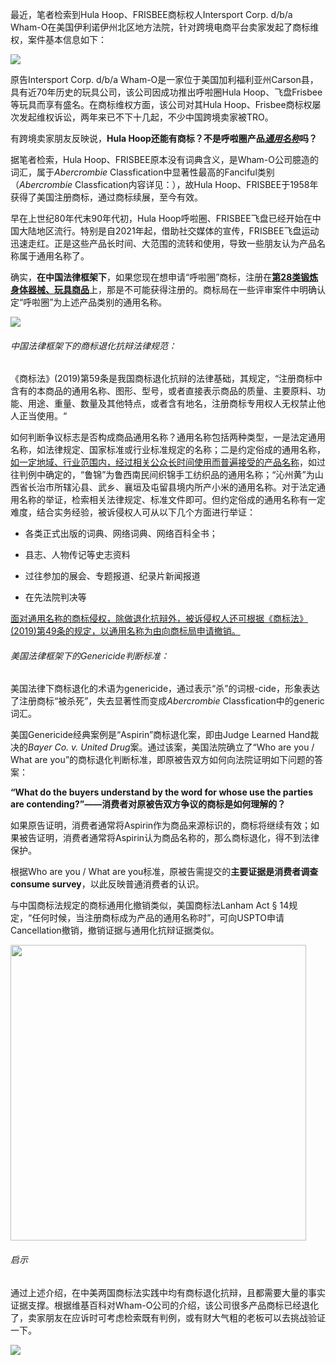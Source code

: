 最近，笔者检索到Hula Hoop、FRISBEE商标权人Intersport Corp. d/b/a Wham-O在美国伊利诺伊州北区地方法院，针对跨境电商平台卖家发起了商标维权，案件基本信息如下：

![](C:\Users\zhoul\AppData\Roaming\marktext\images\2024-08-08-16-24-18-image.png)

原告Intersport Corp. d/b/a Wham-O是一家位于美国加利福利亚州Carson县，具有近70年历史的玩具公司，该公司因成功推出呼啦圈Hula Hoop、飞盘Frisbee等玩具而享有盛名。在商标维权方面，该公司对其Hula Hoop、Frisbee商标权屡次发起维权诉讼，两年来已不下十几起，不少中国跨境卖家被TRO。

有跨境卖家朋友反映说，**Hula Hoop还能有商标？不是呼啦圈产品<u>*通用名称*</u>吗？**

据笔者检索，Hula Hoop、FRISBEE原本没有词典含义，是Wham-O公司臆造的词汇，属于*Abercrombie* Classfication中显著性最高的Fanciful类别（*Abercrombie* Classfication内容详见：），故Hula Hoop、FRISBEE于1958年获得了美国注册商标，通过商标续展，至今有效。

早在上世纪80年代末90年代初，Hula Hoop呼啦圈、FRISBEE飞盘已经开始在中国大陆地区流行。特别是自2021年起，借助社交媒体的宣传，FRISBEE飞盘运动迅速走红。正是这些产品长时间、大范围的流转和使用，导致一些朋友认为产品名称属于通用名称了。

确实，**在中国法律框架下**，如果您现在想申请“呼啦圈”商标，注册在<u>**第28类锻炼身体器械、玩具商品**</u>上，那是不可能获得注册的。商标局在一些评审案件中明确认定“呼啦圈”为上述产品类别的通用名称。

![](C:\Users\zhoul\AppData\Roaming\marktext\images\2024-08-08-17-25-40-image.png)

###### 中国法律框架下的商标退化抗辩法律规范：

《商标法》(2019)第59条是我国商标退化抗辩的法律基础，其规定，“注册商标中含有的本商品的通用名称、图形、型号，或者直接表示商品的质量、主要原料、功能、用途、重量、数量及其他特点，或者含有地名，注册商标专用权人无权禁止他人正当使用。“

如何判断争议标志是否构成商品通用名称？通用名称包括两种类型，一是法定通用名称，如法律规定、国家标准或行业标准规定的名称；二是约定俗成的通用名称，<u>如一定地域、行业范围内，经过相关公众长时间使用而普遍接受的产品名称</u>，如过往判例中确定的，“鲁锦”为鲁西南民间织锦手工纺织品的通用名称；“沁州黄”为山西省长治市所辖沁县、武乡、襄垣及屯留县境内所产小米的通用名称。对于法定通用名称的举证，检索相关法律规定、标准文件即可。但约定俗成的通用名称有一定难度，结合实务经验，被诉侵权人可从以下几个方面进行举证：

- 各类正式出版的词典、网络词典、网络百科全书；

- 县志、人物传记等史志资料

- 过往参加的展会、专题报道、纪录片新闻报道

- 在先法院判决等

<u>面对通用名称的商标侵权，除做退化抗辩外，被诉侵权人还可根据《商标法》(2019)第49条的规定，以通用名称为由向商标局申请撤销。</u>

###### 美国法律框架下的Genericide判断标准：

美国法律下商标退化的术语为genericide，通过表示“杀”的词根-cide，形象表达了注册商标“被杀死”，失去显著性而变成*Abercrombie* Classfication中的generic词汇。

美国Genericide经典案例是“Aspirin”商标退化案，即由Judge Learned Hand裁决的*Bayer Co. v. United Drug*案。通过该案，美国法院确立了“Who are you / What are you”的商标退化判断标准，即原被告双方如何向法院证明如下问题的答案：

**“What do the buyers understand by the word for whose use the parties are contending?”——消费者对原被告双方争议的商标是如何理解的？**

如果原告证明，消费者通常将Aspirin作为商品来源标识的，商标将继续有效；如果被告证明，消费者通常将Aspirin认为商品名称的，那么商标退化，得不到法律保护。

根据Who are you / What are you标准，原被告需提交的**主要证据是消费者调查consume survey**，以此反映普通消费者的认识。

与中国商标法规定的商标通用化撤销类似，美国商标法Lanham Act § 14规定，“任何时候，当注册商标成为产品的通用名称时”，可向USPTO申请Cancellation撤销，撤销证据与通用化抗辩证据类似。

<img title="" src="file:///C:/Users/zhoul/AppData/Roaming/marktext/images/2024-08-08-19-25-31-image.png" alt="" width="473" data-align="center">

###### 启示

通过上述介绍，在中美两国商标法实践中均有商标退化抗辩，且都需要大量的事实证据支撑。根据维基百科对Wham-O公司的介绍，该公司很多产品商标已经退化了，卖家朋友在应诉时可考虑检索既有判例，或有财大气粗的老板可以去挑战验证一下。

![](C:\Users\zhoul\AppData\Roaming\marktext\images\2024-08-08-20-52-02-image.png)

